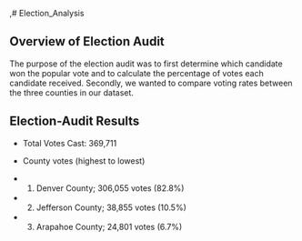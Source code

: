 ,# Election_Analysis

## Overview of Election Audit

The purpose of the election audit was to first determine which candidate won the popular vote and to calculate the percentage of votes each candidate received. Secondly, we wanted to compare voting rates between the three counties in our dataset.  

## Election-Audit Results

* Total Votes Cast: 369,711

* County votes (highest to lowest)
* 1) Denver County; 306,055 votes (82.8%)
* 2) Jefferson County; 38,855 votes (10.5%)
* 3) Arapahoe County; 24,801 votes (6.7%)

